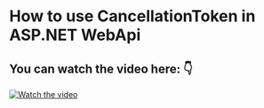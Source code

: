 # How to use CancellationToken in ASP.NET WebApi
## You can watch the video here: 👇
[![Watch the video](https://img.youtube.com/vi/c8rZ5r-CdrE/hqdefault.jpg)](https://youtu.be/c8rZ5r-CdrE)

